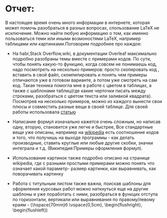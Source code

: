# Отчет:
В настоящее время очень много информации в интернете, которая может помочь разобраться в разных вопросах, спользование LaTeX не исключение.
Можно найти любую информацию о том, как именно пользоваться теми или иными возмоностями LaTeX, например таблицами или картинками.Поговорим подробнее про каждое:
- На habr,Stack Overflow,wiki, в документации Overleaf максимально подробно разобраны темы вместе с примерами кодов.
По сути, чтобы понять какую-то функцию, когда совсем не понимаешь код, надо посмотреть на несколько примеров: просто скопировать код , 
вставить в свой файл, скомпилировать и понять чем примеры отличаются уже в готовом варианте, а потом уже смотреть на сам код. 
Такая техника помогла мне в работе с цветом в таблицах, а также с шаблонами таблиц(где какие черточки писать между строками,
разобраться с цветом текста или заливкой квадрата). Посмотрев на несколько примеров, можно из каждого вынести свои плюсы и совместить
разные вещи в своей таблице. Для своей работы использовала [статью](https://habr.com/ru/post/52166/) 

- Написание формул изначально кажется очень сложным, но написав одну, вторую, становится уже легче и быстрее, 
Все стандартные вещи уже описаны, например на [wikipedia](https://ru.wikipedia.org/wiki/%D0%92%D0%B8%D0%BA%D0%B8%D0%BF%D0%B5%D0%B4%D0%B8%D1%8F:%D0%9F%D1%80%D0%B8%D0%BC%D0%B5%D1%80%D1%8B_%D0%BE%D1%84%D0%BE%D1%80%D0%BC%D0%BB%D0%B5%D0%BD%D0%B8%D1%8F_%D1%84%D0%BE%D1%80%D0%BC%D1%83%D0%BB) 
есть соотношение кодов и того, что получишь на выходе программы - как делать производные, 
ставить круглые или любые другие скобки, значки интеграла и т.д. (Википедия:Примеры оформления формул). 

- Использование картинок также подробно описано на странице wikipedia, где с разными простыми примерами можно понять что означает какой параметр- размер картинки, как выравнивать, как поворачивать картинку

- Работа с титульным листом также важна, поискав шаблоны для оформления курсовых работ можно наткнуться еще на другие шаблоны и уже поработать с ними, разобраться в функцих отступа по горизонтали, вертикали или выравнивания по правому/левому краям - (\hspace{70mm}б \vspace{0,5cm},  \begin{flushright},
\begin{flushleft})
